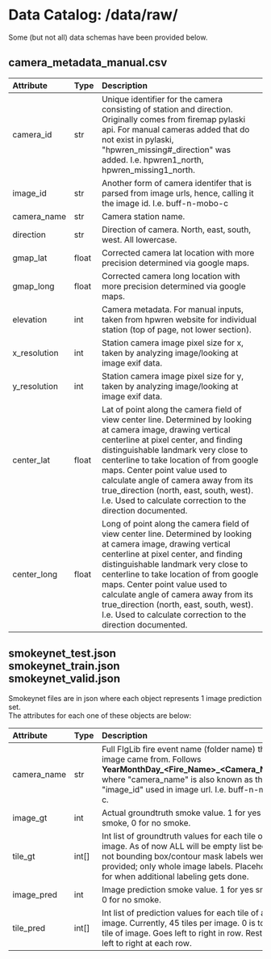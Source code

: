# Data Catalog: /data/raw/

Some (but not all) data schemas have been provided below.

## camera_metadata_manual.csv

| Attribute      | Type | Description     |
| :---        | :----    | :---            |
| camera_id      | str       | Unique identifier for the camera consisting of station and direction. Originally comes from firemap pylaski api. For manual cameras added that do not exist in pylaski, "hpwren_missing#\_direction" was added. I.e. hpwren1_north, hpwren_missing1_north.   |
| image_id   | str        | Another form of camera identifer that is parsed from image urls, hence, calling it the image id. I.e. buff-n-mobo-c      |
| camera_name   | str        | Camera station name.      |
| direction   | str        | Direction of camera. North, east, south, west. All lowercase.      |
| gmap_lat   | float        | Corrected camera lat location with more precision determined via google maps.     |
| gmap_long   | float        | Corrected camera long location with more precision determined via google maps.      |
| elevation   | int        | Camera metadata. For manual inputs, taken from hpwren website for individual station (top of page, not lower section).      |
| x_resolution   | int        | Station camera image pixel size for x, taken by analyzing image/looking at image exif data.     |
| y_resolution   | int        | Station camera image pixel size for y, taken by analyzing image/looking at image exif data.      |
| center_lat   | float        | Lat of point along the camera field of view center line. Determined by looking at camera image, drawing vertical centerline at pixel center, and finding distinguishable landmark very close to centerline to take location of from google maps. Center point value used to calculate angle of camera away from its true_direction (north, east, south, west). I.e. Used to calculate correction to the direction documented.      |
| center_long   | float        | Long of point along the camera field of view center line. Determined by looking at camera image, drawing vertical centerline at pixel center, and finding distinguishable landmark very close to centerline to take location of from google maps. Center point value used to calculate angle of camera away from its true_direction (north, east, south, west). I.e. Used to calculate correction to the direction documented.       |

## smokeynet_test.json<br>smokeynet_train.json<br>smokeynet_valid.json

Smokeynet files are in json where each object represents 1 image prediction set.<br>
The attributes for each one of these objects are below:

| Attribute      | Type | Description     |
| :---        | :----    | :---            |
| camera_name      | str       | Full FIgLib fire event name (folder name) that the image came from. Follows **YearMonthDay\_\<Fire\_Name\>\_\<Camera_Name\>** where "camera_name" is also known as the "image_id" used in image url. I.e. buff-n-mobo-c.            |
| image_gt      | int       | Actual groundtruth smoke value. 1 for yes smoke, 0 for no smoke.            |
| tile_gt      | int[]       | Int list of groundtruth values for each tile of an image. As of now ALL will be empty list because not bounding box/contour mask labels were provided; only whole image labels. Placeholder for when additional labeling gets done.            |
| image_pred      | int       | Image prediction smoke value. 1 for yes smoke, 0 for no smoke.            |
| tile_pred      | int[]       | Int list of prediction values for each tile of an image. Currently, 45 tiles per image. 0 is top left tile of image. Goes left to right in row. Restarts left to right at each row.          |